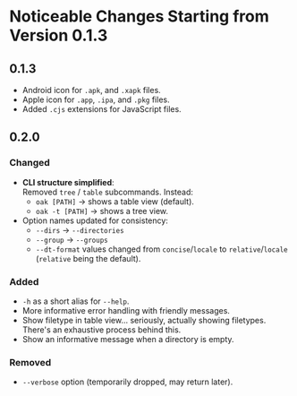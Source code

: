 # Noticeable Changes Starting from Version 0.1.3

## 0.1.3

* Android icon for `.apk`, and `.xapk` files.
* Apple icon for `.app`, `.ipa`, and `.pkg` files.
* Added `.cjs` extensions for JavaScript files.

## 0.2.0

### Changed

- **CLI structure simplified**:  
  Removed `tree` / `table` subcommands. Instead:
    - `oak [PATH]` → shows a table view (default).
    - `oak -t [PATH]` → shows a tree view.
- Option names updated for consistency:
    - `--dirs` → `--directories`
    - `--group` → `--groups`
    - `--dt-format` values changed from `concise`/`locale` to `relative`/`locale` (`relative` being the default).

### Added

- `-h` as a short alias for `--help`.
- More informative error handling with friendly messages.
- Show filetype in table view... seriously, actually showing filetypes. There's an exhaustive process behind this.
- Show an informative message when a directory is empty.

### Removed

- `--verbose` option (temporarily dropped, may return later). 